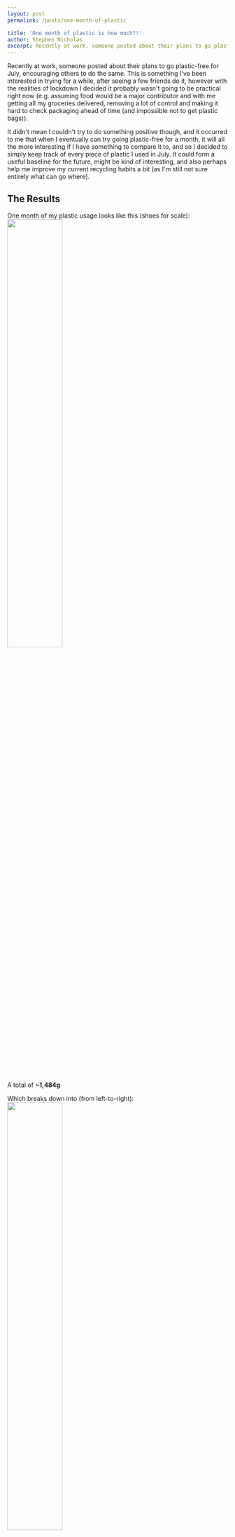 ```yaml
---
layout: post
permalink: /posts/one-month-of-plastic

title: 'One month of plastic is how much?!'
author: Stephen Nicholas
excerpt: Recently at work, someone posted about their plans to go plastic-free for July, encouraging others to do the same. This is something I've been interested in trying for a while...
---
```


Recently at work, someone posted about their plans to go plastic-free for July, encouraging others to do the same. This is something I've been interested in trying for a while, after seeing a few friends do it, however with the realities of lockdown I decided it probably wasn't going to be practical right now (e.g. assuming food would be a major contributor and with me getting all my groceries delivered, removing a lot of control and making it hard to check packaging ahead of time (and impossible not to get plastic bags)).

It didn't mean I couldn't try to do something positive though, and it occurred to me that when I eventually can try going plastic-free for a month, it will all the more interesting if I have something to compare it to, and so I decided to simply keep track of every piece of plastic I used in July. It could form a useful baseline for the future, might be kind of interesting, and also perhaps help me improve my current recycling habits a bit (as I'm still not sure entirely what can go where).

## The Results
One month of my plastic usage looks like this (shoes for scale):
<img src="{{ site.baseurl }}/assets/img/plastic_total_shoes_for_scale.jpg" style="width:50%" />

A total of  **~1,484g**

Which breaks down into (from left-to-right):
<img src="{{ site.baseurl }}/assets/img/plastic_separated.jpg" style="width:50%" />

* 800g that I can recycle at home (54%)
* 468g can't be recycled and goes in the rubbish (32%)
* 216g that could be recycled at specialist facilities (14%)

I'm honestly not sure if that's more or less than I expected.

Searching online it's a little tricky to get a reliable figure for "Average plastic usage per month by person" for comparison (at least without paying for it).

One unsupported figure mentioned a few places is that an average family will throw away (not recycle) ~40kg of plastic per year, and a better supported figure (<a href="https://www.bpf.co.uk/sustainability/plastics_recycling.aspx">source</a>) states that the average household plastic recycling rate in England is ~43%. So that *could* suggest an average of 70.18kg plastic waste per household per year, or 5.85 kg per month. Assuming 4 people per family, that *could* suggest 1.46kg per person. Which is surprisingly in line with my total, and good enough to satisfy my curiosity. (Though probably also nonsense, deserving of some pretty wide error bars; as usage is unlikely to average down to a single person in such a way, and that 40kg figure is unsubstantiated, and never trust statistics from the internet, etc.)

Anyway the point wasn't to compare myself to others, just to find my baseline, which I've done.

## The Surprises

I also learnt some interesting/surprising things along the way:

 1. Firstly I was surprised by how much space so little weight took up. I'm used to hearing about plastic in tonnes, and I thought I had some idea in my head of how much that would be, but based on my experience, one tonne of household waste density plastic would probably fill the whole downstairs of my flat. And that's a much more compelling/concerning way to picture it.
 
 2.  <img src="{{ site.baseurl }}/assets/img/plastic_green_dot_recycling.jpg" style="width:25%" /> This symbol. I always assumed it meant you can recycle this thing, it certainly looks like it, but apparently not:  

> The Green Dot does not necessarily mean that the packaging is recyclable, will be recycled or has been recycled. It is a symbol used on packaging in some European countries and signifies that the producer has made a financial contribution towards the recovery and recycling of packaging in Europe
 <a href="https://www.recyclenow.com/recycling-knowledge/packaging-symbols-explained">source</a>

 3. Information is still not presented as easily as it should be. One of the best sites out there is <a href="https://www.recyclenow.com/local-recycling">https://www.recyclenow.com/local-recycling</a>. It's a good site. You can put in your post code and the type of bin, and it will tell you what you can include, kind of. For example, under plastic, it tells me I can recycle "Food pots and tubs", "Margarine tubs", "Plastic trays", "Yoghurt pots". Which seems very user friendly, but it's open to interpretation. I found that some tubs were accepted, whereas actually some weren't, and it took a fair bit of digging to be sure. Whereas if they just also included the recycling code (the number in the little arrow triangle stamped into plastic), then I could know for sure, with no doubt. "Yep, number 1, in it goes..."

 4. Not entirely a surprise, but I definitely experienced a observer affect. Just from taking the time to keep an eye on how must plastic I was using, and, in particular, from storing it separately and letting it accumulate and seeing it grow, I found myself being a lot more careful and conscious, and that's stuck with me already.

 5. Finally, and perhaps most importantly, apparently I eat at absolute shedload of Nature Valley bars. I wonder if I can buy some shares in them...
